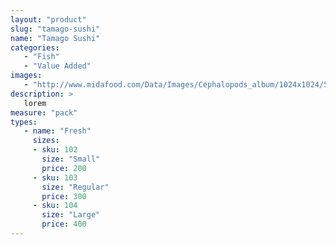 ```yaml
---
layout: "product"
slug: "tamago-sushi"
name: "Tamago Sushi"
categories:
   - "Fish"
   - "Value Added"
images:
   - "http://www.midafood.com/Data/Images/Cephalopods_album/1024x1024/54acdb77e60ec196.jpg"
description: >
   lorem
measure: "pack"
types: 
   - name: "Fresh"
     sizes: 
     - sku: 102
       size: "Small"
       price: 200
     - sku: 103
       size: "Regular"
       price: 300
     - sku: 104
       size: "Large"
       price: 400
---
```

